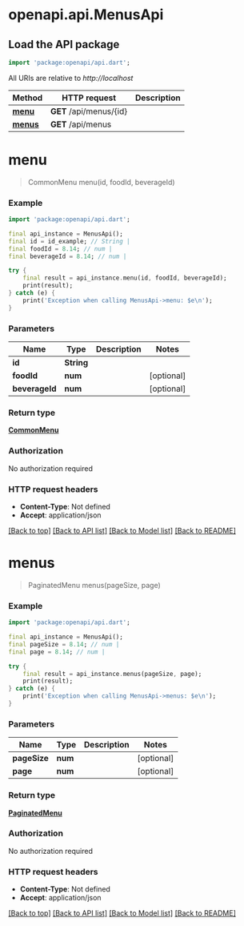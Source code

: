 # openapi.api.MenusApi

## Load the API package
```dart
import 'package:openapi/api.dart';
```

All URIs are relative to *http://localhost*

Method | HTTP request | Description
------------- | ------------- | -------------
[**menu**](MenusApi.md#menu) | **GET** /api/menus/{id} | 
[**menus**](MenusApi.md#menus) | **GET** /api/menus | 


# **menu**
> CommonMenu menu(id, foodId, beverageId)



### Example
```dart
import 'package:openapi/api.dart';

final api_instance = MenusApi();
final id = id_example; // String | 
final foodId = 8.14; // num | 
final beverageId = 8.14; // num | 

try {
    final result = api_instance.menu(id, foodId, beverageId);
    print(result);
} catch (e) {
    print('Exception when calling MenusApi->menu: $e\n');
}
```

### Parameters

Name | Type | Description  | Notes
------------- | ------------- | ------------- | -------------
 **id** | **String**|  | 
 **foodId** | **num**|  | [optional] 
 **beverageId** | **num**|  | [optional] 

### Return type

[**CommonMenu**](CommonMenu.md)

### Authorization

No authorization required

### HTTP request headers

 - **Content-Type**: Not defined
 - **Accept**: application/json

[[Back to top]](#) [[Back to API list]](../README.md#documentation-for-api-endpoints) [[Back to Model list]](../README.md#documentation-for-models) [[Back to README]](../README.md)

# **menus**
> PaginatedMenu menus(pageSize, page)



### Example
```dart
import 'package:openapi/api.dart';

final api_instance = MenusApi();
final pageSize = 8.14; // num | 
final page = 8.14; // num | 

try {
    final result = api_instance.menus(pageSize, page);
    print(result);
} catch (e) {
    print('Exception when calling MenusApi->menus: $e\n');
}
```

### Parameters

Name | Type | Description  | Notes
------------- | ------------- | ------------- | -------------
 **pageSize** | **num**|  | [optional] 
 **page** | **num**|  | [optional] 

### Return type

[**PaginatedMenu**](PaginatedMenu.md)

### Authorization

No authorization required

### HTTP request headers

 - **Content-Type**: Not defined
 - **Accept**: application/json

[[Back to top]](#) [[Back to API list]](../README.md#documentation-for-api-endpoints) [[Back to Model list]](../README.md#documentation-for-models) [[Back to README]](../README.md)

